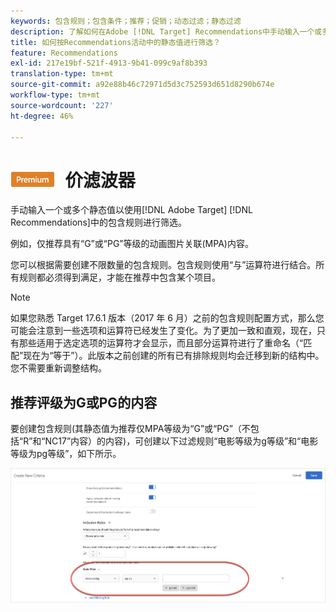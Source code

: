 ```yaml
---
keywords: 包含规则；包含条件；推荐；促销；动态过滤；静态过滤
description: 了解如何在Adobe [!DNL Target] Recommendations中手动输入一个或多个静态值以使用包含规则进行筛选。
title: 如何按Recommendations活动中的静态值进行筛选？
feature: Recommendations
exl-id: 217e19bf-521f-4913-9b41-099c9af8b393
translation-type: tm+mt
source-git-commit: a92e88b46c72971d5d3c752593d651d8290b674e
workflow-type: tm+mt
source-wordcount: '227'
ht-degree: 46%

---
```


# ![溢](/help/assets/premium.png) 价滤波器

手动输入一个或多个静态值以使用[!DNL Adobe Target] [!DNL Recommendations]中的包含规则进行筛选。

例如，仅推荐具有“G”或“PG”等级的动画图片关联(MPA)内容。

您可以根据需要创建不限数量的包含规则。包含规则使用“与”运算符进行结合。所有规则都必须得到满足，才能在推荐中包含某个项目。

>[!NOTE]
>
>如果您熟悉 Target 17.6.1 版本（2017 年 6 月）之前的包含规则配置方式，那么您可能会注意到一些选项和运算符已经发生了变化。为了更加一致和直观，现在，只有那些适用于选定选项的运算符才会显示，而且部分运算符进行了重命名（“匹配”现在为“等于”）。此版本之前创建的所有已有排除规则均会迁移到新的结构中。您不需要重新调整结构。

## 推荐评级为G或PG的内容

要创建包含规则(其静态值为推荐仅MPA等级为“G”或“PG”（不包括“R”和“NC17”内容）的内容)，可创建以下过滤规则“电影等级为g等级”和“电影等级为pg等级”，如下所示。

![movie-rating示例](/help/c-recommendations/c-algorithms/assets/movies.png)
